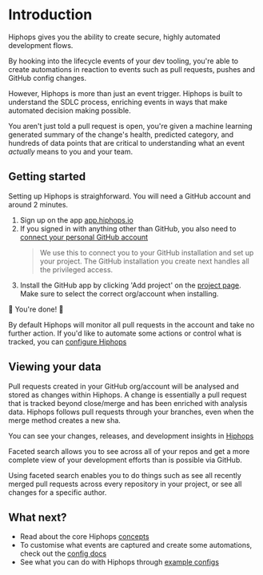 # Introduction

Hiphops gives you the ability to create secure, highly automated development flows.

By hooking into the lifecycle events of your dev tooling, you're able to create automations in reaction to events such as pull requests, pushes and GitHub config changes.

However, Hiphops is more than just an event trigger. Hiphops is built to understand the SDLC process, enriching events in ways that make automated decision making possible.

You aren't just told a pull request is open, you're given a machine learning generated summary of the change's health, predicted category, and hundreds of data points that are critical to understanding what an event _actually_ means to you and your team.


## Getting started

Setting up Hiphops is straighforward. You will need a GitHub account and around 2 minutes.

1. Sign up on the app [app.hiphops.io](https://app.hiphops.io)
2. If you signed in with anything other than GitHub, you also need to [connect your personal GitHub account](https://app.hiphops.io/account)
    > We use this to connect you to your GitHub installation and set up your project. The GitHub installation you create next handles all the privileged access.
3. Install the GitHub app by clicking 'Add project' on the [project page](https://app.hiphops.io/projects). Make sure to select the correct org/account when installing.


:tada: You're done! :tada:

By default Hiphops will monitor all pull requests in the account and take no further action. If you'd like to automate some actions or control what is tracked, you can [configure Hiphops](using.md)


## Viewing your data

Pull requests created in your GitHub org/account will be analysed and stored as changes within Hiphops. A change is essentially a pull request that is tracked beyond close/merge and has been enriched with analysis data. Hiphops follows pull requests through your branches, even when the merge method creates a new sha.

You can see your changes, releases, and development insights in [Hiphops](https://app.hiphops.io/)

Faceted search allows you to see across all of your repos and get a more complete view of your development efforts than is possible via GitHub.

Using faceted search enables you to do things such as see all recently merged pull requests across every repository in your project, or see all changes for a specific author.


## What next?

- Read about the core Hiphops [concepts](concepts.md)
- To customise what events are captured and create some automations, check out the [config docs](using.md)
- See what you can do with Hiphops through [example configs](examples.md)
